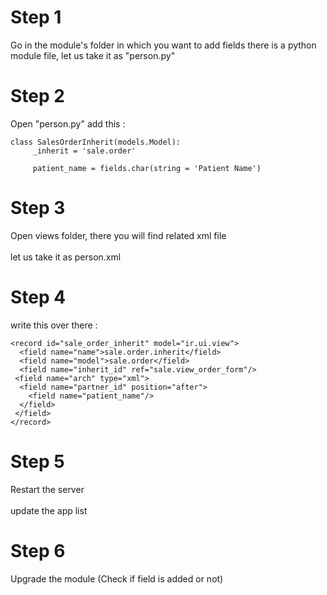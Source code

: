 <h1> Step 1 </h1>
Go in the module's folder in which you want to add fields
there is a python module file, let us take it as "person.py"

<h1> Step 2 </h1>
Open "person.py"
add this :

```
class SalesOrderInherit(models.Model):
     _inherit = 'sale.order'
     
     patient_name = fields.char(string = 'Patient Name')
```

<h1> Step 3 </h1>
Open views folder, there you will find related xml file
<br></br>
let us take it as person.xml 

<h1> Step 4 </h1>
write this over there : 

```
<record id="sale_order_inherit" model="ir.ui.view">
  <field name="name">sale.order.inherit</field>
  <field name="model">sale.order</field>
  <field name="inherit_id" ref="sale.view_order_form"/>
 <field name="arch" type="xml">
  <field name="partner_id" position="after">
    <field name="patient_name"/>
  </field>
 </field>
</record>
```

<h1> Step 5 </h1>
Restart the server
<br></br>
update the app list

<h1> Step 6 </h1>
Upgrade the module
(Check if field is added or not)











